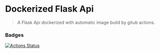 # Dockerized Flask Api

> A Flask Api dockerized with automatic image build by gitub actions.

### Badges
[![Actions Status](https://github.com/Gichia/flask_api/workflows/Build%20and%20Test/badge.svg)](https://github.com/Gichia/flask_api/actions)


